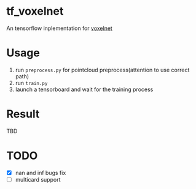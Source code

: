 # tf_voxelnet

An tensorflow inplementation for [voxelnet](https://arxiv.org/abs/1711.06396)

# Usage

1. run `preprocess.py` for pointcloud preprocess(attention to use correct path)
2. run `train.py`
3. launch a tensorboard and wait for the training process

# Result

TBD

# TODO

- [X] nan and inf bugs fix
- [ ] multicard support
